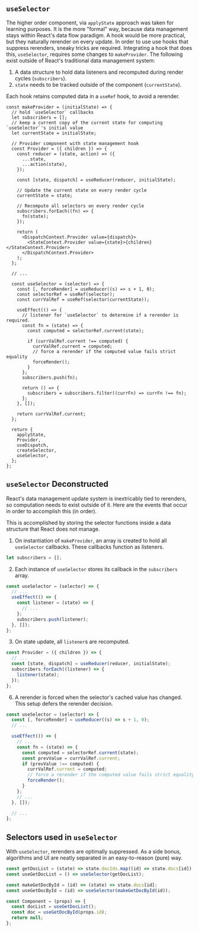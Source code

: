 ## `useSelector`

The higher order component, via `applyState` approach was taken for learning purposes. It is the more "formal" way, because data management stays within React's data flow paradigm. A hook would be more practical, but they naturally rerender on every update. In order to use use hooks that suppress rerenders, sneaky tricks are required. Integrating a hook that does this, `useSelector`, requires some changes to `makeProvider`. The following exist outside of React's traditional data management system:

1. A data structure to hold data listeners and recomputed during render cycles (`subscribers`).
2. `state` needs to be tracked outside of the component (`currentState`).

Each hook retains computed data in a `useRef` hook, to avoid a rerender.

```tsx
const makeProvider = (initialState) => {
  // hold `useSelector` callbacks
  let subscribers = [];
  // keep a current copy of the current state for computing `useSelector`'s initial value
  let currentState = initialState;

  // Provider component with state management hook
  const Provider = ({ children }) => {
    const reducer = (state, action) => ({
      ...state,
      ...action(state),
    });

    const [state, dispatch] = useReducer(reducer, initialState);

    // Update the current state on every render cycle
    currentState = state;

    // Recompute all selectors on every render cycle
    subscribers.forEach((fn) => {
      fn(state);
    });

    return (
      <DispatchContext.Provider value={dispatch}>
        <StateContext.Provider value={state}>{children}</StateContext.Provider>
      </DispatchContext.Provider>
    );
  };

  // ...

  const useSelector = (selector) => {
    const [, forceRender] = useReducer((s) => s + 1, 0);
    const selectorRef = useRef(selector);
    const currValRef = useRef(selector(currentState));

    useEffect(() => {
      // listener for `useSelector` to determine if a rerender is required.
      const fn = (state) => {
        const computed = selectorRef.current(state);

        if (currValRef.current !== computed) {
          currValRef.current = computed;
          // force a rerender if the computed value fails strict equality
          forceRender();
        }
      };
      subscribers.push(fn);

      return () => {
        subscribers = subscribers.filter((currFn) => currFn !== fn);
      };
    }, []);

    return currValRef.current;
  };

  return {
    applyState,
    Provider,
    useDispatch,
    createSelector,
    useSelector,
  };
};
```

## `useSelector` Deconstructed

React's data management update system is inextricably tied to rerenders, so computation needs to exist outside of it. Here are the events that occur in order to accomplish this (in order).

This is accomplished by storing the selector functions inside a data structure that React does not manage.

1. On instantiation of `makeProvider`, an array is created to hold all `useSelector` callbacks. These callbacks function as listeners.

```typescript
let subscribers = [];
```

2. Each instance of `useSelector` stores its callback in the `subscribers` array.

```typescript
const useSelector = (selector) => {
  // ...
  useEffect(() => {
    const listener = (state) => {
      // ...
    };
    subscribers.push(listener);
  }, []);
};
```

3. On state update, all `listener`s are recomputed.

```typescript
const Provider = ({ children }) => {
  // ...
  const [state, dispatch] = useReducer(reducer, initialState);
  subscribers.forEach((listener) => {
    listener(state);
  });
};
```

6. A rerender is forced when the selector's cached value has changed. This setup defers the rerender decision.

```typescript
const useSelector = (selector) => {
  const [, forceRender] = useReducer((s) => s + 1, 0);
  // ...

  useEffect(() => {
    // ...
    const fn = (state) => {
      const computed = selectorRef.current(state);
      const prevValue = currValRef.current;
      if (prevValue !== computed) {
        currValRef.current = computed;
        // force a rerender if the computed value fails strict equality
        forceRender();
      }
    };
    // ...
  }, []);

  // ...
};
```

## Selectors used in `useSelector`

With `useSelector`, rerenders are optimally suppressed. As a side bonus, algorithms and UI are neatly separated in an easy-to-reason (pure) way.

```typescript
const getDocList = (state) => state.docIds.map((id) => state.docs[id]);
const useGetDocList = () => useSelector(getDocList);

const makeGetDocById = (id) => (state) => state.docs[id];
const useGetDocById = (id) => useSelector(makeGetDocById(id));

const Component = (props) => {
  const docList = useGetDocList();
  const doc = useGetDocById(props.id);
  return null;
};
```
